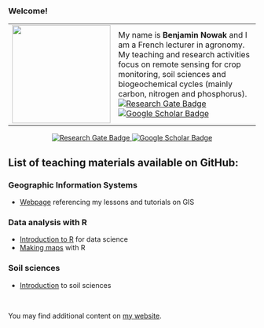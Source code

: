 ### Welcome!

<table>
  <tr>
    <td><img src="https://github.com/BjnNowak/gis/raw/main/fig/gis/NDVI.gif" width="200"/></td>
    <td>My name is <b>Benjamin Nowak</b> and I am a French lecturer in agronomy. My teaching and research activities focus on remote sensing for crop monitoring, soil sciences and biogeochemical cycles (mainly carbon, nitrogen and phosphorus).
      <div id="badges" align="left">
        <a href="https://www.researchgate.net/profile/Benjamin-Nowak-2">
          <img src="https://img.shields.io/badge/ResearchGate-00ccbb?logo=ResearchGate&logoColor=white" alt="Research Gate Badge"/>
        </a>
        <a href="https://scholar.google.com/citations?user=YfbhYDIAAAAJ&hl=en">
          <img src="https://img.shields.io/badge/GoogleScholar-ea4335?logo=GoogleScholar&logoColor=white" alt="Google Scholar Badge"/>
        </a>
      </div>
    </td>
  </tr>
 </table>

<div id="badges" align="center">
  <a href="https://www.researchgate.net/profile/Benjamin-Nowak-2">
    <img src="https://img.shields.io/badge/ResearchGate-00ccbb?logo=ResearchGate&logoColor=white" alt="Research Gate Badge"/>
  </a>
   <a href="https://scholar.google.com/citations?user=YfbhYDIAAAAJ&hl=en">
    <img src="https://img.shields.io/badge/GoogleScholar-ea4335?logo=GoogleScholar&logoColor=white" alt="Google Scholar Badge"/>
  </a>
</div>

## List of teaching materials available on GitHub:

### Geographic Information Systems
- [Webpage](https://bjnnowak.github.io/gis/) referencing my lessons and tutorials on GIS

### Data analysis with R
- [Introduction to R](https://bjnnowak.github.io/Lessons/introduction_R#1) for data science
- [Making maps](https://bjnnowak.github.io/Lessons/2nd_session_R#1) with R

### Soil sciences
- [Introduction](https://bjnnowak.github.io/Lessons/pedogenesis) to soil sciences

<br>

You may find additional content on [my website](https://bjnnowak.netlify.app/).
